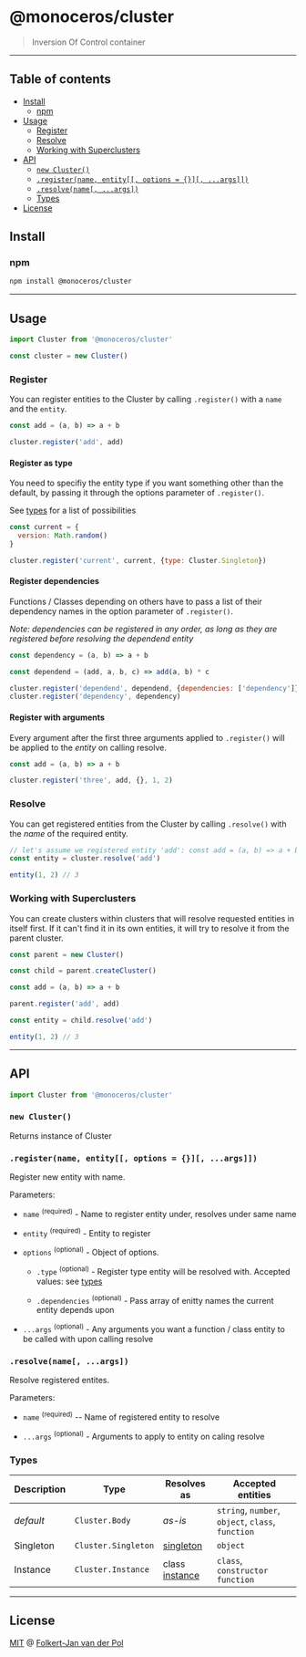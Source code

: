 # @monoceros/cluster

> Inversion Of Control container

* * *

## Table of contents

- [Install](#install)
  - [npm](#npm)
- [Usage](#usage)
  - [Register](#register)
  - [Resolve](#resolve)
  - [Working with Superclusters](#working-with-superclusters)
- [API](#api)
  - [`new Cluster()`](#new-cluster)
  - [`.register(name, entity[[, options = {}][, ...args]])`](#registername-entity-options---args)
  - [`.resolve(name[, ...args])`](#resolvename-args)
  - [Types](#types)
- [License](#license)

## Install

### npm

```bash
npm install @monoceros/cluster
```

* * *

## Usage

```js
import Cluster from '@monoceros/cluster'

const cluster = new Cluster()
```

### Register

You can register entities to the Cluster by calling `.register()` with a `name` and the `entity`.

```js
const add = (a, b) => a + b

cluster.register('add', add)
```

#### Register as type

You need to specifiy the entity type if you want something other than the default, by passing it through the options parameter of `.register()`.

See [types](#types) for a list of possibilities

```js
const current = {
  version: Math.random()
}

cluster.register('current', current, {type: Cluster.Singleton})
```

#### Register dependencies

Functions / Classes depending on others have to pass a list of their dependency names in the option parameter of `.register()`. 

_Note: dependencies can be registered in any order, as long as they are registered before resolving the dependend entity_

```js
const dependency = (a, b) => a + b

const dependend = (add, a, b, c) => add(a, b) * c

cluster.register('dependend', dependend, {dependencies: ['dependency']})
cluster.register('dependency', dependency)
```

#### Register with arguments

Every argument after the first three arguments applied to `.register()` will be applied to the _entity_ on calling resolve.

```js
const add = (a, b) => a + b

cluster.register('three', add, {}, 1, 2)
```

### Resolve

You can get registered entities from the Cluster by calling `.resolve()` with the _name_ of the required entity.

```js
// let's assume we registered entity 'add': const add = (a, b) => a + b
const entity = cluster.resolve('add')

entity(1, 2) // 3
```

### Working with Superclusters

You can create clusters within clusters that will resolve requested entities in itself first. If it can't find it in its own entities, it will try to resolve it from the parent cluster.

```js
const parent = new Cluster()

const child = parent.createCluster()

const add = (a, b) => a + b

parent.register('add', add)

const entity = child.resolve('add')

entity(1, 2) // 3
```

* * *

## API

```js
import Cluster from '@monoceros/cluster'
```

### `new Cluster()`

Returns instance of Cluster

### `.register(name, entity[[, options = {}][, ...args]])`

Register new entity with name.

Parameters:

- `name` <sup>(required)</sup> - Name to register entity under, resolves under same name

- `entity` <sup>(required)</sup> - Entity to register

- `options` <sup>(optional)</sup> - Object of options.

  - `.type` <sup>(optional)</sup> - Register type entity will be resolved with. Accepted values: see [types](#types)

  - `.dependencies` <sup>(optional)</sup> - Pass array of enitty names the current entity depends upon

- `...args` <sup>(optional)</sup> - Any arguments you want a function / class entity to be called with upon calling resolve

### `.resolve(name[, ...args])`

Resolve registered entites.

Parameters: 

- `name` <sup>(required)</sup> -- Name of registered entity to resolve

- `...args` <sup>(optional)</sup> - Arguments to apply to entity on caling resolve

### Types

| Description | Type                | Resolves as                                                                 | Accepted entities                                 |
| ----------- | ------------------- | --------------------------------------------------------------------------- | ------------------------------------------------- |
| _default_   | `Cluster.Body`      | _as-is_                                                                     | `string`, `number`, `object`, `class`, `function` |
| Singleton   | `Cluster.Singleton` | [singleton](https://en.wikipedia.org/wiki/Singleton_pattern)                | `object`                                          |
| Instance    | `Cluster.Instance`  | class [instance](https://en.wikipedia.org/wiki/Instance_(computer_science)) | `class`, `constructor function`                   |

* * *

## License

[MIT](license) @ [Folkert-Jan van der Pol](https://folkertjan.nl)
